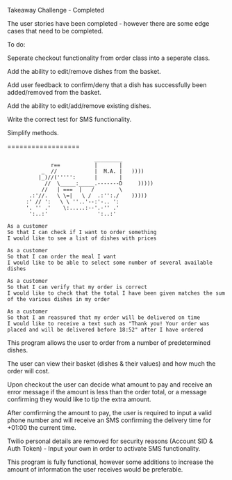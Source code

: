 Takeaway Challenge - Completed

The user stories have been completed - however there are some edge cases that need to be completed.

To do:

Seperate checkout functionality from order class into a seperate class.

Add the ability to edit/remove dishes from the basket.

Add user feedback to confirm/deny that a dish has successfully been added/removed from the basket.

Add the ability to edit/add/remove existing dishes.

Write the correct test for SMS functionality.

Simplify methods.

==================
```
                            _________
              r==           |       |
           _  //            |  M.A. |   ))))
          |_)//(''''':      |       |
            //  \_____:_____.-------D     )))))
           //   | ===  |   /        \
       .:'//.   \ \=|   \ /  .:'':./    )))))
      :' // ':   \ \ ''..'--:'-.. ':
      '. '' .'    \:.....:--'.-'' .'
       ':..:'                ':..:'

 ```

```
As a customer
So that I can check if I want to order something
I would like to see a list of dishes with prices

As a customer
So that I can order the meal I want
I would like to be able to select some number of several available dishes

As a customer
So that I can verify that my order is correct
I would like to check that the total I have been given matches the sum of the various dishes in my order

As a customer
So that I am reassured that my order will be delivered on time
I would like to receive a text such as "Thank you! Your order was placed and will be delivered before 18:52" after I have ordered
```

This program allows the user to order from a number of predetermined dishes.

The user can view their basket (dishes & their values) and how much the order will cost.

Upon checkout the user can decide what amount to pay and receive an error message if the amount is less than the order total, or a message confirming they would like to tip the extra amount.

After comfirming the amount to pay, the user is required to input a valid phone number and will receive an SMS confirming the delivery time for +01:00 the current time.

Twilio personal details are removed for security reasons (Account SID & Auth Token) - Input your own in order to activate SMS functionality.

This program is fully functional, however some additions to increase the amount of information the user receives would be preferable.
